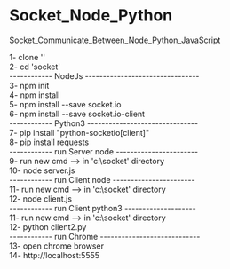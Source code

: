 # Socket_Node_Python
Socket_Communicate_Between_Node_Python_JavaScript

1-  clone '' \
2-  cd 'socket' \
------------ NodeJs -------------------------------- \
3-  npm init \
4-  npm install \
5-  npm install --save socket.io \
6-  npm install --save socket.io-client \
------------ Python3 ------------------------------- \
7-  pip install "python-socketio[client]" \
8-  pip install requests \
------------ run Server node ----------------------- \
9-  run new cmd --> in 'c:\socket' directory \
10- node server.js \
------------ run Client node ----------------------- \
11-  run new cmd --> in 'c:\socket' directory \
12-  node client.js \
------------ run Client python3 -------------------- \
11-  run new cmd --> in 'c:\socket' directory \
12-  python client2.py \
------------ run Chrome ---------------------------- \
13-  open chrome browser \
14-  http://localhost:5555 
